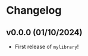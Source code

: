 # Changelog

<!--next-version-placeholder-->

## v0.0.0 (01/10/2024)

- First release of `mylibrary`!